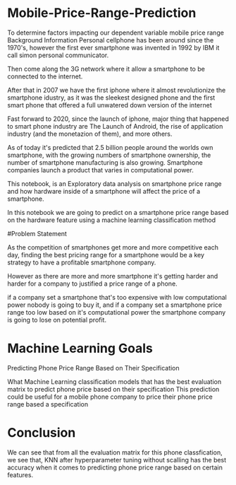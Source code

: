 # Mobile-Price-Range-Prediction
To determine factors impacting our dependent variable mobile price range
Background Information
Personal cellphone has been around since the 1970's, however the first ever smartphone was invented in 1992 by IBM it call simon personal communicator.

Then come along the 3G network where it allow a smartphone to be connected to the internet.

After that in 2007 we have the first iphone where it almost revolutionize the smartphone idustry, as it was the sleekest designed phone and the first smart phone that offered a full unwatered down version of the internet

Fast forward to 2020, since the launch of iphone, major thing that happened to smart phone industry are The Launch of Android, the rise of application industry (and the monetazion of them), and more others.

As of today it's predicted that 2.5 billion people around the worlds own smartphone, with the growing numbers of smartphone ownership, the number of smartphone manufacturing is also growing. Smartphone companies launch a product that varies in computational power.

This notebook, is an Exploratory data analysis on smartphone price range and how hardware inside of a smartphone will affect the price of a smartphone.

In this notebook we are going to predict on a smartphone price range based on the hardware feature using a machine learning classification method

#Problem Statement

As the competition of smartphones get more and more competitive each day, finding the best pricing range for a smartphone would be a key strategy to have a profitable smartphone company.

However as there are more and more smartphone it's getting harder and harder for a company to justified a price range of a phone.

if a company set a smartphone that's too expensive with low computational power nobody is going to buy it, and if a company set a smartphone price range too low based on it's computational power the smartphone company is going to lose on potential profit.

# Machine Learning Goals

Predicting Phone Price Range Based on Their Specification

What Machine Learning classification models that has the best evaluation matrix to predict phone price based on their specification
This prediction could be useful for a mobile phone company to price their phone price range based a specification

# Conclusion

We can see that from all the evaluation matrix for this phone classfication, we see that, KNN after hyperparameter tuning without scalling has the best accuracy when it comes to predicting phone price range based on certain features.
